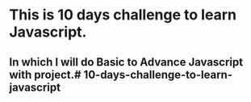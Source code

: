 # This is 10 days challenge to learn Javascript.

## In which I will do Basic to Advance Javascript with project.#   1 0 - d a y s - c h a l l e n g e - t o - l e a r n - j a v a s c r i p t  
 